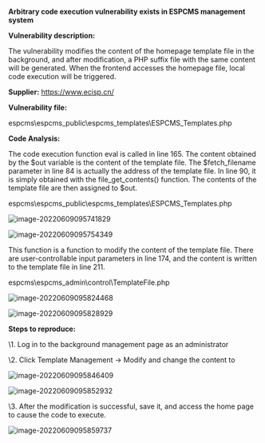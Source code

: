 **Arbitrary code execution vulnerability exists in ESPCMS management system**

 



**Vulnerability description:**

The vulnerability modifies the content of the homepage template file in the background, and after modification, a PHP suffix file with the same content will be generated. When the frontend accesses the homepage file, local code execution will be triggered.

**Supplier:** https://www.ecisp.cn/

**Vulnerability file:** 

espcms\espcms_public\espcms_templates\ESPCMS_Templates.php

**Code Analysis:**

The code execution function eval is called in line 165. The content obtained by the $out variable is the content of the template file. The $fetch_filename parameter in line 84 is actually the address of the template file. In line 90, it is simply obtained with the file_get_contents() function. The contents of the template file are then assigned to $out.

espcms\espcms_public\espcms_templates\ESPCMS_Templates.php


![image-20220609095741829](https://user-images.githubusercontent.com/57223351/172748831-b544123a-cf2a-43ff-ab27-13d9914ba484.png)


![image-20220609095754349](https://user-images.githubusercontent.com/57223351/172748855-3d96fd56-3523-490b-8360-8b51ca80f245.png)

This function is a function to modify the content of the template file. There are user-controllable input parameters in line 174, and the content is written to the template file in line 211.

espcms\espcms_admin\control\TemplateFile.php


![image-20220609095824468](https://user-images.githubusercontent.com/57223351/172748870-8262c941-1afa-4766-b921-b67302238f3d.png)



![image-20220609095828929](https://user-images.githubusercontent.com/57223351/172748888-e3618f5b-bfa2-434d-b1dc-8797157411d6.png)


**Steps to reproduce:**

\1. Log in to the background management page as an administrator

\2. Click Template Management -> Modify and change the content to <?php phpinfo();?>


![image-20220609095846409](https://user-images.githubusercontent.com/57223351/172748901-e6d92344-5fd3-4c0d-bba2-86e46497d587.png)



![image-20220609095852932](https://user-images.githubusercontent.com/57223351/172748920-0fb6bdc9-39e0-4a69-bb3f-e31b066457b1.png)


\3. After the modification is successful, save it, and access the home page to cause the code to execute.


![image-20220609095859737](https://user-images.githubusercontent.com/57223351/172748942-f2ba9e45-6a64-44af-babe-fdd3cf669068.png)
